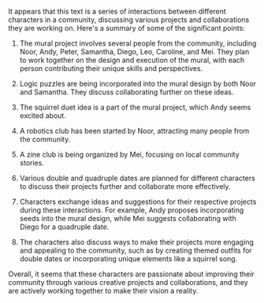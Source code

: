 It appears that this text is a series of interactions between different characters in a community, discussing various projects and collaborations they are working on. Here's a summary of some of the significant points:

1. The mural project involves several people from the community, including Noor, Andy, Peter, Samantha, Diego, Leo, Caroline, and Mei. They plan to work together on the design and execution of the mural, with each person contributing their unique skills and perspectives.

2. Logic puzzles are being incorporated into the mural design by both Noor and Samantha. They discuss collaborating further on these ideas.

3. The squirrel duet idea is a part of the mural project, which Andy seems excited about.

4. A robotics club has been started by Noor, attracting many people from the community.

5. A zine club is being organized by Mei, focusing on local community stories.

6. Various double and quadruple dates are planned for different characters to discuss their projects further and collaborate more effectively.

7. Characters exchange ideas and suggestions for their respective projects during these interactions. For example, Andy proposes incorporating seeds into the mural design, while Mei suggests collaborating with Diego for a quadruple date.

8. The characters also discuss ways to make their projects more engaging and appealing to the community, such as by creating themed outfits for double dates or incorporating unique elements like a squirrel song.

Overall, it seems that these characters are passionate about improving their community through various creative projects and collaborations, and they are actively working together to make their vision a reality.
